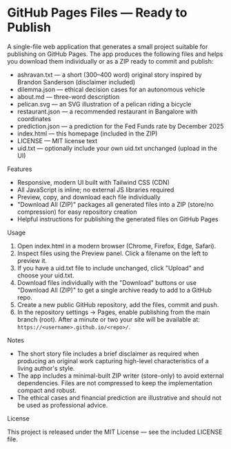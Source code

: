 # GitHub Pages Files — Ready to Publish

A single-file web application that generates a small project suitable for publishing on GitHub Pages. The app produces the following files and helps you download them individually or as a ZIP ready to commit and publish:

- ashravan.txt — a short (300–400 word) original story inspired by Brandon Sanderson (disclaimer included)
- dilemma.json — ethical decision cases for an autonomous vehicle
- about.md — three-word description
- pelican.svg — an SVG illustration of a pelican riding a bicycle
- restaurant.json — a recommended restaurant in Bangalore with coordinates
- prediction.json — a prediction for the Fed Funds rate by December 2025
- index.html — this homepage (included in the ZIP)
- LICENSE — MIT license text
- uid.txt — optionally include your own uid.txt unchanged (upload in the UI)

Features

- Responsive, modern UI built with Tailwind CSS (CDN)
- All JavaScript is inline; no external JS libraries required
- Preview, copy, and download each file individually
- "Download All (ZIP)" packages all generated files into a ZIP (store/no compression) for easy repository creation
- Helpful instructions for publishing the generated files on GitHub Pages

Usage

1. Open index.html in a modern browser (Chrome, Firefox, Edge, Safari).
2. Inspect files using the Preview panel. Click a filename on the left to preview it.
3. If you have a uid.txt file to include unchanged, click "Upload" and choose your uid.txt.
4. Download files individually with the "Download" buttons or use "Download All (ZIP)" to get a single archive ready to add to a GitHub repo.
5. Create a new public GitHub repository, add the files, commit and push.
6. In the repository settings -> Pages, enable publishing from the main branch (root). After a minute or two your site will be available at: `https://<username>.github.io/<repo>/`.

Notes

- The short story file includes a brief disclaimer as required when producing an original work capturing high-level characteristics of a living author's style.
- The app includes a minimal-built ZIP writer (store-only) to avoid external dependencies. Files are not compressed to keep the implementation compact and robust.
- The ethical cases and financial prediction are illustrative and should not be used as professional advice.

License

This project is released under the MIT License — see the included LICENSE file.
